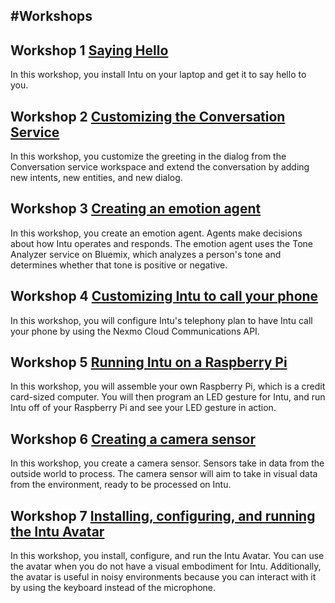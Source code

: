 #Workshops
---

## Workshop 1 [Saying Hello](./Workshop1-SayingHello/lab-docs/workshop_1.md)
In this workshop, you install Intu on your laptop and get it to say hello to you.

## Workshop 2 [Customizing the Conversation Service](./Workshop2-CustomizingTheConversationService/lab-docs/workshop_2.md)
In this workshop, you customize the greeting in the dialog from the Conversation service workspace and extend the conversation by adding new intents, new entities, and new dialog.

## Workshop 3 [Creating an emotion agent](./Workshop3-CreatingAnEmotionAgent/lab-docs/workshop_3.md)
In this workshop, you create an emotion agent. Agents make decisions about how Intu operates and responds. The emotion agent uses the Tone Analyzer service on Bluemix, which analyzes a person's tone and determines whether that tone is positive or negative.

## Workshop 4 [Customizing Intu to call your phone](./Workshop4-CustomizingIntuToCallYourPhone/lab-docs/workshop_4.md)
In this workshop, you will configure Intu's telephony plan to have Intu call your phone by using the Nexmo Cloud Communications API.

## Workshop 5 [Running Intu on a Raspberry Pi](./Workshop5–RunningIntuOnARaspberryPi/lab-docs/workshop_5.md)
In this workshop, you will assemble your own Raspberry Pi, which is a credit card-sized computer. You will then program an LED gesture for Intu, and run Intu off of your Raspberry Pi and see your LED gesture in action.

## Workshop 6 [Creating a camera sensor](./Workshop6-CreatingACameraSensor/lab-docs/workshop_6.md)
In this workshop, you create a camera sensor. Sensors take in data from the outside world to process. The camera sensor will aim to take in visual data from the environment, ready to be processed on Intu.

## Workshop 7 [Installing, configuring, and running the Intu Avatar](./Workshop7-InstallingConfiguringAndRunningTheIntuAvatar/lab-docs/workshop_7.md)
In this workshop, you install, configure, and run the Intu Avatar. You can use the avatar when you do not have a visual embodiment for Intu. Additionally, the avatar is useful in noisy environments because you can interact with it by using the keyboard instead of the microphone.



